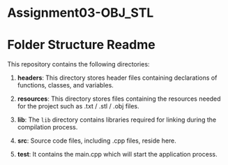 # Assignment03-OBJ_STL
# Folder Structure Readme

This repository contains the following directories:

   
1. **headers**: This directory stores header files containing declarations of functions, classes, and variables.
    
2. **resources**: This directory stores files containing the resources needed for the project such as .txt / .stl / .obj files.   

3. **lib**: The `lib` directory contains libraries required for linking during the compilation process.
   
4. **src**: Source code files, including .cpp files, reside here.
      
5. **test**: It contains the main.cpp which will start the application process.
   
